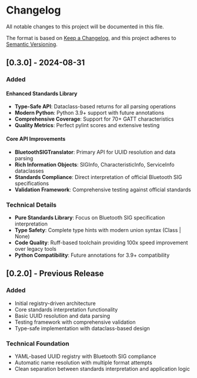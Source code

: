# Changelog

All notable changes to this project will be documented in this file.

The format is based on [Keep a Changelog](https://keepachangelog.com/en/1.0.0/),
and this project adheres to [Semantic Versioning](https://semver.org/spec/v2.0.0.html).

## [0.3.0] - 2024-08-31

### Added

#### Enhanced Standards Library

- **Type-Safe API**: Dataclass-based returns for all parsing operations
- **Modern Python**: Python 3.9+ support with future annotations
- **Comprehensive Coverage**: Support for 70+ GATT characteristics
- **Quality Metrics**: Perfect pylint scores and extensive testing

#### Core API Improvements

- **BluetoothSIGTranslator**: Primary API for UUID resolution and data parsing
- **Rich Information Objects**: SIGInfo, CharacteristicInfo, ServiceInfo dataclasses
- **Standards Compliance**: Direct interpretation of official Bluetooth SIG specifications
- **Validation Framework**: Comprehensive testing against official standards

### Technical Details

- **Pure Standards Library**: Focus on Bluetooth SIG specification interpretation
- **Type Safety**: Complete type hints with modern union syntax (Class | None)
- **Code Quality**: Ruff-based toolchain providing 100x speed improvement over legacy tools
- **Python Compatibility**: Future annotations for 3.9+ compatibility

## [0.2.0] - Previous Release

### Added

- Initial registry-driven architecture
- Core standards interpretation functionality
- Basic UUID resolution and data parsing
- Testing framework with comprehensive validation
- Type-safe implementation with dataclass-based design

### Technical Foundation

- YAML-based UUID registry with Bluetooth SIG compliance
- Automatic name resolution with multiple format attempts
- Clean separation between standards interpretation and application logic
